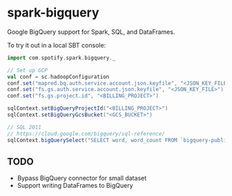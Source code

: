 spark-bigquery
==============

Google BigQuery support for Spark, SQL, and DataFrames.

To try it out in a local SBT console:

```scala
import com.spotify.spark.bigquery._

// Set up GCP
val conf = sc.hadoopConfiguration
conf.set("mapred.bq.auth.service.account.json.keyfile", "<JSON_KEY_FILE>")
conf.set("fs.gs.auth.service.account.json.keyfile", "<JSON_KEY_FILE>")
conf.set("fs.gs.project.id", "<BILLING_PROJECT>")

sqlContext.setBigQueryProjectId("<BILLING_PROJECT>")
sqlContext.setBigQueryGcsBucket("<GCS_BUCKET>")

// SQL 2011
// https://cloud.google.com/bigquery/sql-reference/
sqlContext.bigQuerySelect("SELECT word, word_count FROM `bigquery-public-data.samples.shakespeare`")
```

## TODO

- Bypass BigQuery connector for small dataset
- Support writing DataFrames to BigQuery

